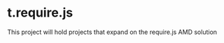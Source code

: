 t.require.js
============

This project will hold projects that expand on the require.js AMD solution